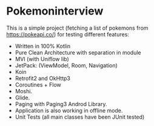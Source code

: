 # Pokemoninterview

This is a simple project (fetching a list of pokemons from https://pokeapi.co/) for testing different features:

* Written in 100% Kotlin
* Pure Clean Architecture with separation in module
* MVI (with Uniflow lib)
* JetPack: (ViewModel, Room, Navigation)
* Koin
* Retrofit2 and OkHttp3
* Coroutines + Flow
* Moshi.
* Glide.
* Paging with Paging3 Androd Library.
* Application is also working in offline mode.
* Unit Tests (all main classes have been JUnit tested)

